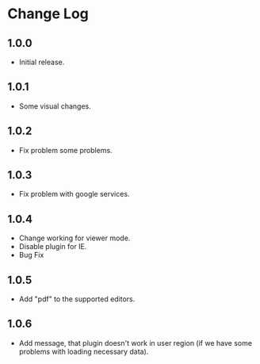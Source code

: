 # Change Log

## 1.0.0

* Initial release.

## 1.0.1

* Some visual changes.

## 1.0.2

* Fix problem some problems.

## 1.0.3

* Fix problem with google services.

## 1.0.4

* Change working for viewer mode.
* Disable plugin for IE.
* Bug Fix

## 1.0.5

* Add "pdf" to the supported editors.

## 1.0.6

* Add message, that plugin doesn't work in user region (if we have some problems with loading necessary data).
